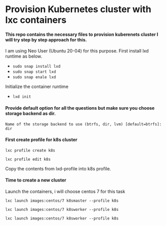 # Provision Kubernetes cluster with lxc containers

#### This repo contains the necessary files to provision kuberenets cluster I will try step by step approach for this.

I am using Neo User (Ubuntu 20-04) for this purpose. First install lxd runtime as below.

* `sudo snap install lxd`
* `sudo snap start lxd`
* `sudo snap enale lxd`


Initialize the container runtime

* `lxd init`


#### Provide default option for all the questions but make sure you choose storage backend as dir.

`Name of the storage backend to use (btrfs, dir, lvm) [default=btrfs]: dir`


####

#### First create profile for k8s cluster

`lxc profile create k8s`

`lxc profile edit k8s`

Copy the contents from lxd-profile into k8s profile.

#### Time to create a new cluster

Launch the containers, i will choose centos 7 for this task

`lxc launch images:centos/7 k8smaster --profile k8s`

`lxc launch images:centos/7 k8sworker --profile k8s`

`lxc launch images:centos/7 k8sworker --profile k8s`
